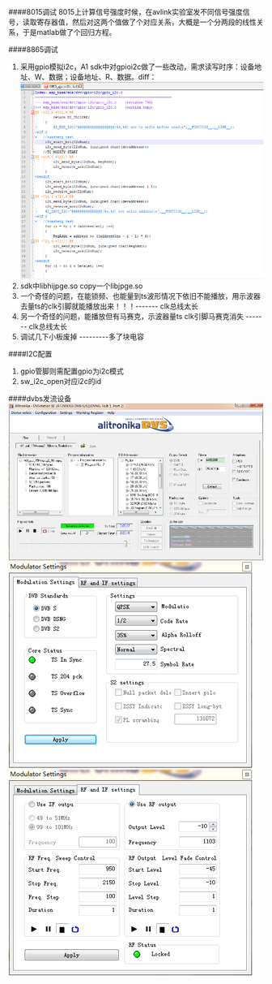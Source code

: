 


####8015调试
8015上计算信号强度时候，在avlink实验室发不同信号强度信号，读取寄存器值，然后对这两个值做了个对应关系，大概是一个分两段的线性关系，于是matlab做了个回归方程。

####8865调试
1. 采用gpio模拟i2c，A1 sdk中对gpioi2c做了一些改动，需求读写时序：设备地址、W、数据；设备地址、R、数据。diff：  
![pic_004](res/DVB_相关知识梳理/dvb_004.png)  
2. sdk中libhijpge.so copy一个libjpge.so
3. 一个奇怪的问题，在能锁频、也能量到ts波形情况下依旧不能播放，用示波器去量ts的clk引脚就能播放出来！！！------- clk总线太长
4. 另一个奇怪的问题，能播放但有马赛克，示波器量ts clk引脚马赛克消失  ------- clk总线太长
5. 调试几下小板废掉  ---------多了块电容

####I2C配置
1. gpio管脚则需配置gpio为i2c模式  
2. sw_i2c_open对应i2c的id  

####dvbs发流设备
![pic_003](res/DVB_相关知识梳理/dvb_003.png)  
![pic_002](res/DVB_相关知识梳理/dvb_002.png)  
![pic_001](res/DVB_相关知识梳理/dvb_001.png)  
